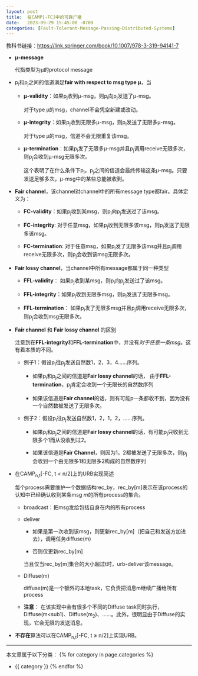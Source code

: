 ```yaml
---
layout: post
title:  在CAMP[-FC]中的可靠广播
date:   2023-09-29 15:45:00 -0700
categories: [Fault-Tolerant-Message-Passing-Distributed-Systems]
---
```


教科书链接：<https://link.springer.com/book/10.1007/978-3-319-94141-7>

+ **μ-message**
  
  代指类型为μ的protocol message

+ p<sub>i</sub>和p<sub>j</sub>之间的信道满足**fair with respect to msg type μ**，当

  + **μ-validity**：如果p<sub>j</sub>收到μ-msg，则p<sub>i</sub>向p<sub>j</sub>发送了μ-msg。

    对于type μ的msg，channel不会凭空新建或改动。
  + **μ-integrity**：如果p<sub>j</sub>收到无限多μ-msg，则p<sub>i</sub>发送了无限多μ-msg。

    对于type μ的msg，信道不会无限重复该msg。
  + **μ-termination**：如果p<sub>i</sub>发了无限多μ-msg并且p<sub>j</sub>调用receive无限多次，则p<sub>j</sub>会收到μ-msg无限多次。

    这个表明了在什么条件下p<sub>i</sub>，p<sub>j</sub>之间的信道会最终传输这条μ-msg。只要发送足够多次，μ-msg中的某些总能被收到。

+ **Fair channel**，该channel对channel中的所有message type都fair。具体定义为：
  
  + **FC-validity**：如果p<sub>j</sub>收到某msg，则p<sub>i</sub>向p<sub>j</sub>发送过了该msg。

  + **FC-integrity**: 对于任意msg，如果p<sub>j</sub>收到无限多该msg，则p<sub>i</sub>发送了无限多该msg。

  + **FC-termination**: 对于任意msg，如果p<sub>i</sub>发了无限多该msg并且p<sub>j</sub>调用receive无限多次，则p<sub>j</sub>会收到该msg无限多次。

+ **Fair lossy channel**，当channel中所有message都属于同一种类型
  
  + **FFL-validity**： 如果p<sub>j</sub>收到某msg，则p<sub>i</sub>向p<sub>j</sub>发送过了该msg。
  
  + **FFL-integrity**：如果p<sub>j</sub>收到无限多msg，则p<sub>i</sub>发送了无限多msg。
  
  + **FFL-termination**： 如果p<sub>i</sub>发了无限多msg并且p<sub>j</sub>调用receive无限多次，则p<sub>j</sub>会收到msg无限多次。

+ **Fair channel** 和 **Fair lossy channel** 的区别

  注意到在**FFL-integrity**和**FFL-termination**中，并没有*对于任意一条msg*。这有着本质的不同。

  + 例子1：假设p<sub>i</sub>往p<sub>j</sub>发送自然数1，2，3，4……序列。

    + 如果p<sub>i</sub>和p<sub>j</sub>之间的信道是**Fair lossy channel**的话，
      由于**FFL-termination**，p<sub>j</sub>肯定会收到一个无限长的自然数序列

    + 如果该信道是**Fair channel**的话，则有可能p<j>一条都收不到，因为没有一个自然数被发送了无限多次。

  + 例子2：假设p<sub>i</sub>往p<sub>j</sub>发送自然数1，2，1，2，……序列。

    + 如果p<sub>i</sub>和p<sub>j</sub>之间的信道是**Fair lossy channel**的话，有可能p<sub>j</sub>只收到无限多个1而从没收到过2。

    + 如果该信道是**Fair Channel**，则因为1，2都被发送了无限多次，则p<sub>j</sub>会收到一个由无限多1和无限多2构成的自然数序列

+ 在CAMP<sub>n,t</sub>[-FC, t &lt; n/2]上的URB实现简述

    每个process需要维护一个数据结构rec_by，rec_by[m]表示在该process的认知中已经确认收到某条msg *m*的所有process的集合。

    + broadcast：把msg发给包括自身在内的所有process

    + deliver

        + 如果是第一次收到该msg，则更新rec_by[m]（把自己和发送方加进去），调用任务diffuse(m)

        + 否则仅更新rec_by[m]

        当且仅当rec_by[m]集合的大小超过t时，urb-deliver该message。

    + Diffuse(m)

        diffuse(m)是一个额外的本地task，它负责把消息m继续广播给所有process

    + **注意**： 在该实现中会有很多个不同的Diffuse task同时执行，Diffuse(m<sub1</sub>)、Diffuse(m<sub>2</sub>)、……。此外，很明显由于Diffuse的实现，它会无限的发送消息。

+ **不存在**算法可以在CAMP<sub>n,t</sub>[-FC, t &geq; n/2]上实现URB。
---
本文章属于以下分类：
{% for category in page.categories %}
- {{ category }}
{% endfor %}